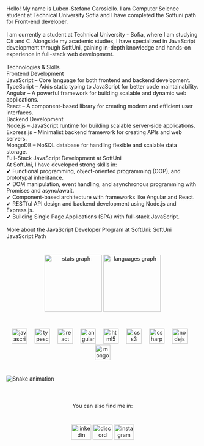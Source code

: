 <br clear="both">

<p align="left">Hello! My name is Luben-Stefano Carosiello. I am Computer Science student at Technical University Sofia and I have completed the Softuni path for Front-end developer.<br><br>I am currently a student at Technical University - Sofia, where I am studying C# and C. Alongside my academic studies, I have specialized in JavaScript development through SoftUni, gaining in-depth knowledge and hands-on experience in full-stack web development.<br><br>Technologies & Skills<br>Frontend Development<br>JavaScript – Core language for both frontend and backend development.<br>TypeScript – Adds static typing to JavaScript for better code maintainability.<br>Angular – A powerful framework for building scalable and dynamic web applications.<br>React – A component-based library for creating modern and efficient user interfaces.<br>Backend Development<br>Node.js – JavaScript runtime for building scalable server-side applications.<br>Express.js – Minimalist backend framework for creating APIs and web servers.<br>MongoDB – NoSQL database for handling flexible and scalable data storage.<br>Full-Stack JavaScript Development at SoftUni<br>At SoftUni, I have developed strong skills in:<br>✔ Functional programming, object-oriented programming (OOP), and prototypal inheritance.<br>✔ DOM manipulation, event handling, and asynchronous programming with Promises and async/await.<br>✔ Component-based architecture with frameworks like Angular and React.<br>✔ RESTful API design and backend development using Node.js and Express.js.<br>✔ Building Single Page Applications (SPA) with full-stack JavaScript.<br><br>More about the JavaScript Developer Program at SoftUni: SoftUni JavaScript Path</p>

###

<br clear="both">

<div align="center">
  <img src="https://github-readme-stats.vercel.app/api?username=LubenStefano&hide_title=false&hide_rank=false&show_icons=true&include_all_commits=true&count_private=true&disable_animations=false&theme=dracula&locale=en&hide_border=false&order=1" height="150" alt="stats graph"  />
  <img src="https://github-readme-stats.vercel.app/api/top-langs?username=LubenStefano&locale=en&hide_title=false&layout=compact&card_width=320&langs_count=5&theme=dracula&hide_border=false&order=2" height="150" alt="languages graph"  />
</div>

###

<br clear="both">

<div align="center">
  <img src="https://cdn.jsdelivr.net/gh/devicons/devicon/icons/javascript/javascript-original.svg" height="40" alt="javascript logo"  />
  <img width="12" />
  <img src="https://cdn.jsdelivr.net/gh/devicons/devicon/icons/typescript/typescript-original.svg" height="40" alt="typescript logo"  />
  <img width="12" />
  <img src="https://cdn.jsdelivr.net/gh/devicons/devicon/icons/react/react-original.svg" height="40" alt="react logo"  />
  <img width="12" />
  <img src="https://cdn.jsdelivr.net/gh/devicons/devicon/icons/angularjs/angularjs-original.svg" height="40" alt="angularjs logo"  />
  <img width="12" />
  <img src="https://cdn.jsdelivr.net/gh/devicons/devicon/icons/html5/html5-original.svg" height="40" alt="html5 logo"  />
  <img width="12" />
  <img src="https://cdn.jsdelivr.net/gh/devicons/devicon/icons/css3/css3-original.svg" height="40" alt="css3 logo"  />
  <img width="12" />
  <img src="https://cdn.jsdelivr.net/gh/devicons/devicon/icons/csharp/csharp-original.svg" height="40" alt="csharp logo"  />
  <img width="12" />
  <img src="https://cdn.jsdelivr.net/gh/devicons/devicon/icons/nodejs/nodejs-original.svg" height="40" alt="nodejs logo"  />
  <img width="12" />
  <img src="https://cdn.jsdelivr.net/gh/devicons/devicon/icons/mongodb/mongodb-original.svg" height="40" alt="mongodb logo"  />
</div>

###

<br clear="both">

<img src="https://raw.githubusercontent.com/LubenStefano/LubenStefano/output/snake.svg" alt="Snake animation" />

###

<br clear="both">

<p align="center">You can also find me in:</p>

###

<br clear="both">

<div align="center">
  <img src="https://raw.githubusercontent.com/maurodesouza/profile-readme-generator/master/src/assets/icons/social/linkedin/default.svg" width="52" height="40" alt="linkedin logo"  />
  <img src="https://raw.githubusercontent.com/maurodesouza/profile-readme-generator/master/src/assets/icons/social/discord/default.svg" width="52" height="40" alt="discord logo"  />
  <img src="https://raw.githubusercontent.com/maurodesouza/profile-readme-generator/master/src/assets/icons/social/instagram/default.svg" width="52" height="40" alt="instagram logo"  />
</div>

###
